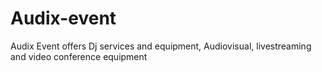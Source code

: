# Audix-event
Audix Event offers Dj services and equipment, Audiovisual, livestreaming and video conference equipment
